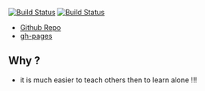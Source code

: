 
[![Build Status](https://travis-ci.org/brownman/ofer_asks.svg?branch=develop)](https://travis-ci.org/brownman/ofer_asks)
[![Build Status](https://www.gitbook.io/button/status/book/brownman/ofer_asks)](https://www.gitbook.io/book/brownman/ofer_asks/activity)

- [Github Repo](https://github.com/brownman/ofer_asks)
- [gh-pages](http://brownman.github.io/ofer_asks)

Why ?
----
- it is much easier to teach others then to learn alone !!!
 
